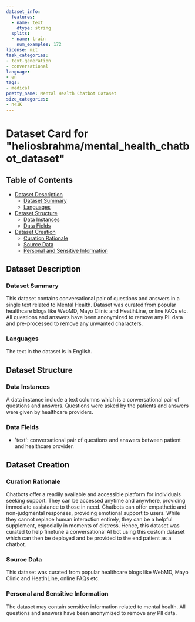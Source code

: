 ```yaml
---
dataset_info:
  features:
  - name: text
    dtype: string
  splits:
  - name: train
    num_examples: 172
license: mit
task_categories:
- text-generation
- conversational
language:
- en
tags:
- medical
pretty_name: Mental Health Chatbot Dataset
size_categories:
- n<1K
---
```



# Dataset Card for "heliosbrahma/mental_health_chatbot_dataset"

## Table of Contents
- [Dataset Description](#dataset-description)
  - [Dataset Summary](#dataset-summary)
  - [Languages](#languages)
- [Dataset Structure](#dataset-structure)
  - [Data Instances](#data-instances)
  - [Data Fields](#data-instances)
- [Dataset Creation](#dataset-creation)
  - [Curation Rationale](#curation-rationale)
  - [Source Data](#source-data)
  - [Personal and Sensitive Information](#personal-and-sensitive-information)


## Dataset Description

### Dataset Summary

This dataset contains conversational pair of questions and answers in a single text related to Mental Health. Dataset was curated from popular healthcare blogs like WebMD, Mayo Clinic and HeatlhLine, online FAQs etc. All questions and answers have been anonymized to remove any PII data and pre-processed to remove any unwanted characters.

### Languages

The text in the dataset is in English.

## Dataset Structure

### Data Instances

A data instance include a text columns which is a conversational pair of questions and answers. Questions were asked by the patients and answers were given by healthcare providers.

### Data Fields

- 'text': conversational pair of questions and answers between patient and healthcare provider.


## Dataset Creation

### Curation Rationale

Chatbots offer a readily available and accessible platform for individuals seeking support. They can be accessed anytime and anywhere, providing immediate assistance to those in need. Chatbots can offer empathetic and non-judgmental responses, providing emotional support to users. While they cannot replace human interaction entirely, they can be a helpful supplement, especially in moments of distress.
Hence, this dataset was curated to help finetune a conversational AI bot using this custom dataset which can then be deployed and be provided to the end patient as a chatbot.

### Source Data

This dataset was curated from popular healthcare blogs like WebMD, Mayo Clinic and HeatlhLine, online FAQs etc.


### Personal and Sensitive Information

The dataset may contain sensitive information related to mental health. All questions and answers have been anonymized to remove any PII data.